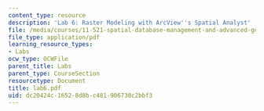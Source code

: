 ```yaml
---
content_type: resource
description: 'Lab 6: Raster Modeling with ArcView''s Spatial Analyst'
file: /media/courses/11-521-spatial-database-management-and-advanced-geographic-information-systems-spring-2003/dc20424c16528d8bc481906730c2bbf3_lab6.pdf
file_type: application/pdf
learning_resource_types:
- Labs
ocw_type: OCWFile
parent_title: Labs
parent_type: CourseSection
resourcetype: Document
title: lab6.pdf
uid: dc20424c-1652-8d8b-c481-906730c2bbf3
---
```

